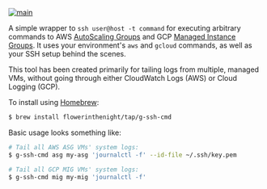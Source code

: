 [![main](https://github.com/flowerinthenight/g-ssh-cmd/actions/workflows/main.yml/badge.svg)](https://github.com/flowerinthenight/g-ssh-cmd/actions/workflows/main.yml)

A simple wrapper to `ssh user@host -t command` for executing arbitrary commands to AWS [AutoScaling Groups](https://docs.aws.amazon.com/autoscaling/ec2/userguide/auto-scaling-groups.html) and GCP [Managed Instance Groups](https://cloud.google.com/compute/docs/instance-groups#managed_instance_groups). It uses your environment's `aws` and `gcloud` commands, as well as your SSH setup behind the scenes.

This tool has been created primarily for tailing logs from multiple, managed VMs, without going through either CloudWatch Logs (AWS) or Cloud Logging (GCP).

To install using [Homebrew](https://brew.sh/):

``` sh
$ brew install flowerinthenight/tap/g-ssh-cmd
```

Basic usage looks something like:

``` sh
# Tail all AWS ASG VMs' system logs:
$ g-ssh-cmd asg my-asg 'journalctl -f' --id-file ~/.ssh/key.pem

# Tail all GCP MIG VMs' system logs:
$ g-ssh-cmd mig my-mig 'journalctl -f'
```
